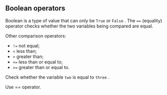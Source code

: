## Boolean operators

Boolean is a type of value that can only be `True` or `False` . The `==` (equality) operator checks whether the two variables being compared are equal.  

Other comparison operators:
- `!=` not equal;
- `<` less than;
- `>` greater than;
- `<=` less than or equal to;
- `>=` greater than or equal to.
  
Check whether the variable `two` is equal to `three` .  

<div class='hint'>Use == operator.</div>
